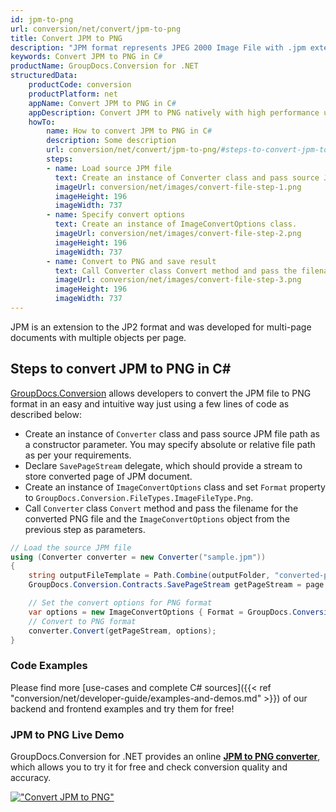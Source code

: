 ```yaml
---
id: jpm-to-png
url: conversion/net/convert/jpm-to-png
title: Convert JPM to PNG
description: "JPM format represents JPEG 2000 Image File with .jpm extension. Learn how to convert JPM to PNG file programmatically in C# language using GroupDocs.Conversion for .NET library."
keywords: Convert JPM to PNG in C#
productName: GroupDocs.Conversion for .NET
structuredData:
    productCode: conversion
    productPlatform: net
    appName: Convert JPM to PNG in C#
    appDescription: Convert JPM to PNG natively with high performance using C# language and server side GroupDocs.Conversion for .NET APIs, without the use of any software like Microsoft or Open Office.
    howTo:
        name: How to convert JPM to PNG in C# 
        description: Some description
        url: conversion/net/convert/jpm-to-png/#steps-to-convert-jpm-to-png-in-c
        steps:
        - name: Load source JPM file 
          text: Create an instance of Converter class and pass source JPM file path as a constructor parameter. You may specify absolute or relative file path as per your requirements. 
          imageUrl: conversion/net/images/convert-file-step-1.png
          imageHeight: 196
          imageWidth: 737
        - name: Specify convert options 
          text: Create an instance of ImageConvertOptions class.
          imageUrl: conversion/net/images/convert-file-step-2.png
          imageHeight: 196
          imageWidth: 737
        - name: Convert to PNG and save result 
          text: Call Converter class Convert method and pass the filename for the converted HTML file and the ImageConvertOptions object from the previous step as parameters.
          imageUrl: conversion/net/images/convert-file-step-3.png
          imageHeight: 196
          imageWidth: 737
---
```


JPM is an extension to the JP2 format and was developed for multi-page documents with multiple objects per page.

## Steps to convert JPM to PNG in C#

[GroupDocs.Conversion](https://products.groupdocs.com/conversion/net) allows developers to convert the JPM file to PNG format in an easy and intuitive way just using a few lines of code as described below:

* Create an instance of `Converter` class and pass source JPM file path as a constructor parameter. You may specify absolute or relative file path as per your requirements. 
* Declare `SavePageStream` delegate, which should provide a stream to store converted page of JPM document.
* Create an instance of `ImageConvertOptions` class and set `Format` property to `GroupDocs.Conversion.FileTypes.ImageFileType.Png`.
* Call `Converter` class `Convert` method and pass the filename for the converted PNG file and the `ImageConvertOptions` object from the previous step as parameters.

```csharp
// Load the source JPM file
using (Converter converter = new Converter("sample.jpm"))
{
    string outputFileTemplate = Path.Combine(outputFolder, "converted-page-{0}.png");
    GroupDocs.Conversion.Contracts.SavePageStream getPageStream = page => new FileStream(string.Format(outputFileTemplate, page), FileMode.Create);

    // Set the convert options for PNG format
    var options = new ImageConvertOptions { Format = GroupDocs.Conversion.FileTypes.ImageFileType.Png };   
    // Convert to PNG format
    converter.Convert(getPageStream, options);
}
```

### Code Examples

Please find more [use-cases and complete C# sources]({{< ref "conversion/net/developer-guide/examples-and-demos.md" >}}) of our backend and frontend examples and try them for free!

### JPM to PNG Live Demo

GroupDocs.Conversion for .NET provides an online [**JPM to PNG converter**](https://products.groupdocs.app/conversion/jpm-to-png), which allows you to try it for free and check conversion quality and accuracy.

[!["Convert JPM to PNG"](conversion/net/images/convert-to-png/convert-jpm-to-png.png)](https://products.groupdocs.app/conversion/jpm-to-png)